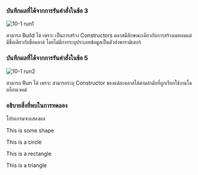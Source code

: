 ### บันทึกผลที่ได้จากการรันคำสั่งในข้อ 3
![10-1 run1](https://github.com/kanoksiriboonkam/03376836-OOP-2566-Lab-10/assets/144196048/b8703116-4880-4656-9463-464070a8a998)

สามารถ Build ได้ เพราะ เป็นการสร้าง Constructors คลาสมีลักษณะเดียวกับการสร้างเมทอดแต่มีชื่อเดียวกับชื่อคลาส โดยไม่มีการระบุประเภทข้อมูลเป็นตัวส่งพารามิเตอร์
### บันทึกผลที่ได้จากการรันคำสั่งในข้อ 5
![10-1 run2](https://github.com/kanoksiriboonkam/03376836-OOP-2566-Lab-10/assets/144196048/8f8feb9e-d002-41ea-ba71-fe4d7aa74849)

สามารถ Run ได้ เพราะ สามารถระบุ Constructor ของแต่ละคลาสได้ตามลำดับที่ถูกเรียกใช้งานโดยอ็อบเจคต์
### อธิบายสิ่งที่พบในการทดลอง
โปรแกรมจะแสดงผล

This is some shape

This is a circle

This is a rectangle

This is a triangle
